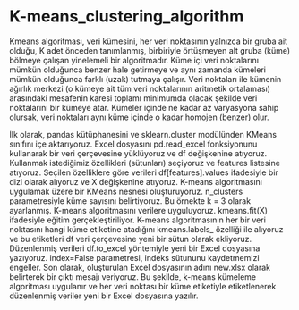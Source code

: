 # K-means_clustering_algorithm
Kmeans algoritması, veri kümesini, her veri noktasının yalnızca bir gruba ait olduğu, K adet önceden tanımlanmış, birbiriyle örtüşmeyen alt gruba (küme) bölmeye çalışan yinelemeli bir algoritmadır. Küme içi veri noktalarını mümkün olduğunca benzer hale getirmeye ve aynı zamanda kümeleri mümkün olduğunca farklı (uzak) tutmaya çalışır. Veri noktaları ile kümenin ağırlık merkezi (o kümeye ait tüm veri noktalarının aritmetik ortalaması) arasındaki mesafenin karesi toplamı minimumda olacak şekilde veri noktalarını bir kümeye atar. Kümeler içinde ne kadar az varyasyona sahip olursak, veri noktaları aynı küme içinde o kadar homojen (benzer) olur.

İlk olarak, pandas kütüphanesini ve sklearn.cluster modülünden KMeans sınıfını içe aktarıyoruz.
Excel dosyasını pd.read_excel fonksiyonunu kullanarak bir veri çerçevesine yüklüyoruz ve df değişkenine atıyoruz.
Kullanmak istediğimiz özellikleri (sütunları) seçiyoruz ve features listesine atıyoruz.
Seçilen özelliklere göre verileri df[features].values ifadesiyle bir dizi olarak alıyoruz ve X değişkenine atıyoruz.
K-means algoritmasını uygulamak üzere bir KMeans nesnesi oluşturuyoruz. n_clusters parametresiyle küme sayısını belirtiyoruz. Bu örnekte k = 3 olarak ayarlanmış.
K-means algoritmasını verilere uyguluyoruz. kmeans.fit(X) ifadesiyle eğitim gerçekleştiriliyor.
K-means algoritmasının her bir veri noktasını hangi küme etiketine atadığını kmeans.labels_ özelliği ile alıyoruz ve bu etiketleri df veri çerçevesine yeni bir sütun olarak ekliyoruz.
Düzenlenmiş verileri df.to_excel yöntemiyle yeni bir Excel dosyasına yazıyoruz. index=False parametresi, indeks sütununu kaydetmemizi engeller.
Son olarak, oluşturulan Excel dosyasının adını new.xlsx olarak belirterek bir çıktı mesajı veriyoruz.
Bu şekilde, k-means kümeleme algoritması uygulanır ve her veri noktası bir küme etiketiyle etiketlenerek düzenlenmiş veriler yeni bir Excel dosyasına yazılır.
